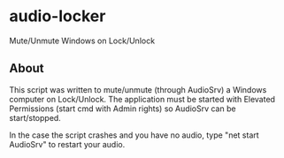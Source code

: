 # audio-locker
Mute/Unmute Windows on Lock/Unlock

## About
This script was written to mute/unmute (through AudioSrv) a Windows
computer on Lock/Unlock. The application must be started with Elevated
Permissions (start cmd with Admin rights) so AudioSrv can be start/stopped.

In the case the script crashes and you have no audio, type "net start AudioSrv" to restart your audio.
